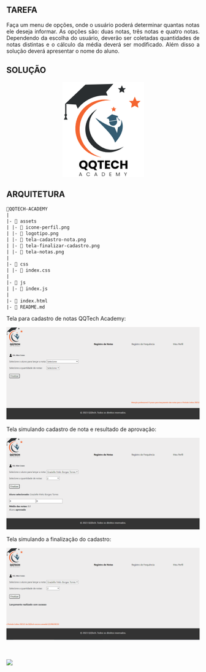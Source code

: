 ## TAREFA

<p style="text-align:justify">Faça um menu de opções, onde o usuário poderá determinar quantas notas ele deseja informar. As opções são: duas notas, três notas e quatro notas. Dependendo da escolha do usuário, deverão ser coletadas quantidades de notas distintas e o cálculo da média deverá ser modificado. Além disso a solução deverá apresentar o nome do aluno. </p>

## SOLUÇÃO

<p align="center">
<img src='assets/logotipo.png'>
</p>

## ARQUITETURA

```
📁QQTECH-ACADEMY
|
|- 📁 assets
| |- 📑 icone-perfil.png
| |- 📑 logotipo.png
| |- 📑 tela-cadastro-nota.png
| |- 📑 tela-finalizar-cadastro.png
| |- 📑 tela-notas.png
|
|- 📁 css
| |- 📑 index.css
|
|- 📁 js
| |- 📑 index.js
|
|- 📑 index.html
|- 📑 README.md
```

<p>Tela para cadastro de notas QQTech Academy:</p>
<img src='assets/tela-notas.png' alt='telaHomeNota'>
<p>Tela simulando cadastro de nota e resultado de aprovação:</p>
<img src='assets/tela-cadastro-nota.png' alt='telaCadastroAprovacao'>
<p>Tela simulando a finalização do cadastro:</p>
<img src='assets/tela-finalizar-cadastro.png' alt='telaFinalizarCadastro'>

<br><br>
<a href="https://github.com/MBTGrazielle/academy-QQTech" target="_blank"><img src="https://img.shields.io/badge/-Github-%230077B5?style=for-the-badge&logo=github&logoColor=white" target="_blank"></a>
